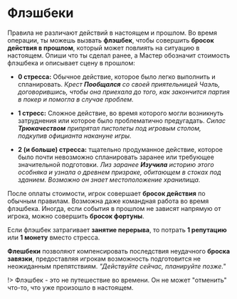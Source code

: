 # Флэшбеки

Правила не различают действий в настоящем и прошлом. Во время операции, ты можешь вызвать **флэшбек**, чтобы совершить **бросок действия в прошлом**, который может повлиять на ситуацию в настоящем. Опиши что ты сделал ранее, а Мастер обозначит стоимость флэшбека и описывает сцену в прошлом:

- **0 стресса:** Обычное действие, которое было легко выполнить и спланировать.
_Крест **Пообщался** со своей приятельницей Чаэль, договорившись, чтобы она приехала до того, как закончится партия в покер и помогла в случае проблем._

- **1 стресс:** Сложное действие, во время которого могли возникнуть затруднения или которое было проблематично предугадать.
_Силас **Трюкачеством** припрятал пистолеты под игровым столом, подкупив официанта накануне игры._

- **2 (и больше) стресса:** тщательно продуманное действие, которое было почти невозможно спланировать заранее или требующее значительной подготовки.
_Лиз заранее **Изучила** историю этого особняка и узнала о древнем призраке, обитающем в стоках под зданием. Возможно он знает местоположение хранилища._

После оплаты стоимости, игрок совершает **бросок действия** по обычным правилам. Возможна даже командная работа во время флэшбека. Иногда, если события в прошлом не зависят напрямую от игрока, можно совершить **бросок фортуны**.

Если флэшбек затрагивает **занятие перерыва**, то потрать **1 репутацию** или **1 монету** вместо стресса.

**Флешбеки** позволяют компенсировать последствия неудачного **броска завязки**, предоставляя игрокам возможность подготовится не неожиданным препятствиям. _"Действуйте сейчас, планируйте позже."_

!> Флэшбек - это не путешествие во времени. Он не может "отменить" что-то, что уже произошло в настоящем.
